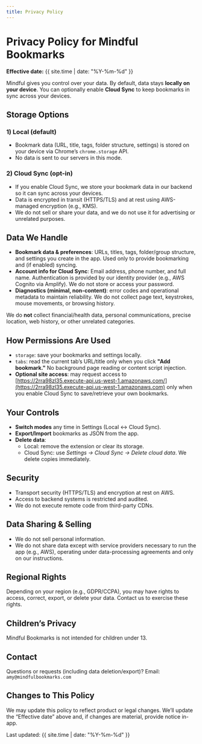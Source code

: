 ```yaml
---
title: Privacy Policy
---
```


# Privacy Policy for Mindful Bookmarks
**Effective date:** {{ site.time | date: "%Y-%m-%d" }}

Mindful gives you control over your data. By default, data stays **locally on your device**. You can optionally enable **Cloud Sync** to keep bookmarks in sync across your devices.

## Storage Options
### 1) Local (default)

- Bookmark data (URL, title, tags, folder structure, settings) is stored on your device via Chrome’s `chrome.storage` API.
- No data is sent to our servers in this mode.

### 2) Cloud Sync (opt-in)

- If you enable Cloud Sync, we store your bookmark data in our backend so it can sync across your devices.
- Data is encrypted in transit (HTTPS/TLS) and at rest using AWS-managed encryption (e.g., KMS).
- We do not sell or share your data, and we do not use it for advertising or unrelated purposes.
  
## Data We Handle

- **Bookmark data & preferences**: URLs, titles, tags, folder/group structure, and settings you create in the app. Used only to provide bookmarking and (if enabled) syncing.
- **Account info for Cloud Sync**: Email address, phone number, and full name.
Authentication is provided by our identity provider (e.g., AWS Cognito via Amplify). We do not store or access your password.
- **Diagnostics (minimal, non-content)**: error codes and operational metadata to maintain reliability. We do not collect page text, keystrokes, mouse movements, or browsing history.

We do **not** collect financial/health data, personal communications, precise location, web history, or other unrelated categories.

## How Permissions Are Used

- `storage`: save your bookmarks and settings locally.
- `tabs`: read the current tab’s URL/title only when you click **"Add bookmark."** No background page reading or content script injection.
- **Optional site access**: may request access to [https://2rra98zl35.execute-api.us-west-1.amazonaws.com/](https://2rra98zl35.execute-api.us-west-1.amazonaws.com) only when you enable Cloud Sync to save/retrieve your own bookmarks.

## Your Controls

- **Switch modes** any time in Settings (Local ↔ Cloud Sync).
- **Export/Import** bookmarks as JSON from the app.
- **Delete data**:
  - Local: remove the extension or clear its storage.
  - Cloud Sync: use *Settings → Cloud Sync → Delete cloud data*. We delete copies immediately.

## Security

- Transport security (HTTPS/TLS) and encryption at rest on AWS.
- Access to backend systems is restricted and audited.
- We do not execute remote code from third-party CDNs.

## Data Sharing & Selling

- We do not sell personal information.
- We do not share data except with service providers necessary to run the app (e.g., AWS), operating under data-processing agreements and only on our instructions.

## Regional Rights

Depending on your region (e.g., GDPR/CCPA), you may have rights to access, correct, export, or delete your data. Contact us to exercise these rights.

## Children’s Privacy

Mindful Bookmarks is not intended for children under 13.

## Contact

Questions or requests (including data deletion/export)?
Email: `amy@mindfulbookmarks.com`

## Changes to This Policy

We may update this policy to reflect product or legal changes. We’ll update the “Effective date” above and, if changes are material, provide notice in-app.

Last updated: {{ site.time | date: "%Y-%m-%d" }}